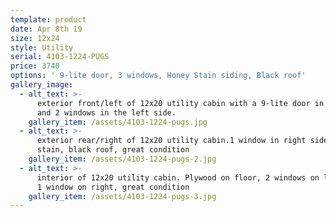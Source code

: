 ```yaml
---
template: product
date: Apr 8th 19
size: 12x24
style: Utility
serial: 4103-1224-PUGS
price: 3740
options: ' 9-lite door, 3 windows, Honey Stain siding, Black roof'
gallery_image:
  - alt_text: >-
      exterior front/left of 12x20 utility cabin with a 9-lite door in the front
      and 2 windows in the left side.
    gallery_item: /assets/4103-1224-pugs.jpg
  - alt_text: >-
      exterior rear/right of 12x20 utility cabin.1 window in right side, honey
      stain, black roof, great condition
    gallery_item: /assets/4103-1224-pugs-2.jpg
  - alt_text: >-
      interior of 12x20 utility cabin. Plywood on floor, 2 windows on left side,
      1 window on right, great condition
    gallery_item: /assets/4103-1224-pugs-3.jpg
---
```


